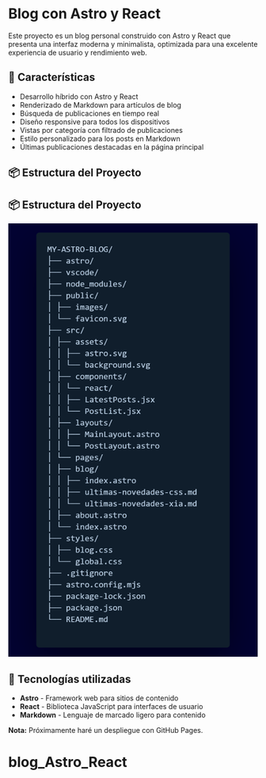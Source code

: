 # Blog con Astro y React

Este proyecto es un blog personal construido con Astro y React que presenta una interfaz moderna y minimalista, optimizada para una excelente experiencia de usuario y rendimiento web.

## 🚀 Características

- Desarrollo híbrido con Astro y React
- Renderizado de Markdown para artículos de blog
- Búsqueda de publicaciones en tiempo real
- Diseño responsive para todos los dispositivos
- Vistas por categoría con filtrado de publicaciones
- Estilo personalizado para los posts en Markdown
- Últimas publicaciones destacadas en la página principal

## 📦 Estructura del Proyecto


## 📦 Estructura del Proyecto

![Estructura](./public/images/Estructura.png)

## 🔧 Tecnologías utilizadas

- **Astro** - Framework web para sitios de contenido
- **React** - Biblioteca JavaScript para interfaces de usuario
- **Markdown** - Lenguaje de marcado ligero para contenido

**Nota:** Próximamente haré un despliegue con GitHub Pages.
# blog_Astro_React
